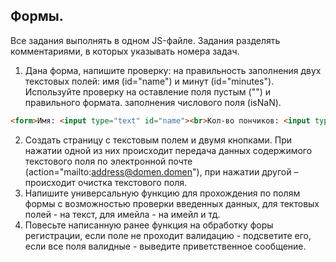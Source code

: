 ## Формы.

Все задания выполнять в одном JS-файле. Задания разделять комментариями, в которых указывать номера задач.

1. Дана форма, напишите проверку: на правильность заполнения двух текстовых полей: имя (id="name") и минут (id="minutes"). Используйте проверку на оставление поля пустым ("") и правильного формата. заполнения числового поля (isNaN).
  ```HTML
  <form>Имя: <input type="text" id="name"><br>Кол-во пончиков: <input type="text" id="donuts"><br>Минут: <input type="text" id="minutes"><br>Подитог: <input type="text" id="poditog"><br>Налог: <input type="text" id="tax"><br>Итог:<input type="text" id="itog"><br><input type="submit" value="заказать" onclick="placeOrder();"></form>
  ```
2. Создать страницу с текстовым полем и двумя кнопками. При нажатии одной из них происходит передача данных содержимого текстового поля по электронной почте (action="mailto:address@domen.domen"), при нажатии другой – происходит очистка текстового поля.
3. Напишите универсальную функцию для прохождения по полям формы с возможностью проверки введенных данных, для тектовых полей - на текст, для имейла - на имейл и тд.
4. Повесьте написанную ранее функция на обработку форы регистрации, если поле не проходит валидацию - подсветите его, если все поля валидные - выведите приветственное сообщение.
